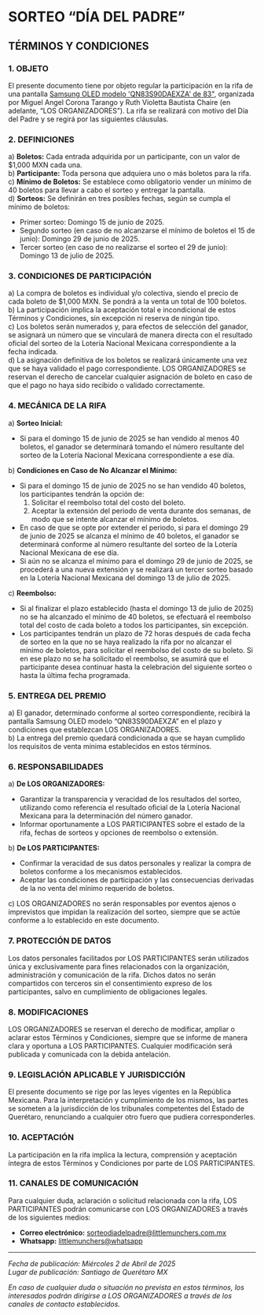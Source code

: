 # **SORTEO “DÍA DEL PADRE”**
## **TÉRMINOS Y CONDICIONES**

### **1. OBJETO**  
El presente documento tiene por objeto regular la participación en la rifa de una pantalla [Samsung OLED modelo 'QN83S90DAEXZA' de 83"](https://www.samsung.com/mx/tvs/oled-tv/s90d-83-inch-oled-4k-tizen-os-smart-tv-qn83s90daexzx/), organizada por Miguel Angel Corona Tarango y Ruth Violetta Bautista Chaire (en adelante, “LOS ORGANIZADORES”). La rifa se realizará con motivo del Día del Padre y se regirá por las siguientes cláusulas.

###  **2. DEFINICIONES**  
a) **Boletos:** Cada entrada adquirida por un participante, con un valor de $1,000 MXN cada una.  
b) **Participante:** Toda persona que adquiera uno o más boletos para la rifa.  
c) **Mínimo de Boletos:** Se establece como obligatorio vender un mínimo de 40 boletos para llevar a cabo el sorteo y entregar la pantalla.  
d) **Sorteos:** Se definirán en tres posibles fechas, según se cumpla el mínimo de boletos:
- Primer sorteo: Domingo 15 de junio de 2025.
- Segundo sorteo (en caso de no alcanzarse el mínimo de boletos el 15 de junio): Domingo 29 de junio de 2025.
- Tercer sorteo (en caso de no realizarse el sorteo el 29 de junio): Domingo 13 de julio de 2025.

### **3. CONDICIONES DE PARTICIPACIÓN**  
a) La compra de boletos es individual y/o colectiva, siendo el precio de cada boleto de $1,000 MXN. Se pondrá a la venta un total de 100 boletos.  
b) La participación implica la aceptación total e incondicional de estos Términos y Condiciones, sin excepción ni reserva de ningún tipo.  
c) Los boletos serán numerados y, para efectos de selección del ganador, se asignará un número que se vinculará de manera directa con el resultado oficial del sorteo de la Lotería Nacional Mexicana correspondiente a la fecha indicada.  
d) La asignación definitiva de los boletos se realizará únicamente una vez que se haya validado el pago correspondiente. LOS ORGANIZADORES se reservan el derecho de cancelar cualquier asignación de boleto en caso de que el pago no haya sido recibido o validado correctamente.

### **4. MECÁNICA DE LA RIFA**  
a) **Sorteo Inicial:**  
   - Si para el domingo 15 de junio de 2025 se han vendido al menos 40 boletos, el ganador se determinará tomando el número resultante del sorteo de la Lotería Nacional Mexicana correspondiente a ese día.
 
b) **Condiciones en Caso de No Alcanzar el Mínimo:**  
   - Si para el domingo 15 de junio de 2025 no se han vendido 40 boletos, los participantes tendrán la opción de:
     1. Solicitar el reembolso total del costo del boleto.
     2. Aceptar la extensión del periodo de venta durante dos semanas, de modo que se intente alcanzar el mínimo de boletos.
   - En caso de que se opte por extender el periodo, si para el domingo 29 de junio de 2025 se alcanza el mínimo de 40 boletos, el ganador se determinará conforme al número resultante del sorteo de la Lotería Nacional Mexicana de ese día.
   - Si aún no se alcanza el mínimo para el domingo 29 de junio de 2025, se procederá a una nueva extensión y se realizará un tercer sorteo basado en la Lotería Nacional Mexicana del domingo 13 de julio de 2025.

c) **Reembolso:**  
   - Si al finalizar el plazo establecido (hasta el domingo 13 de julio de 2025) no se ha alcanzado el mínimo de 40 boletos, se efectuará el reembolso total del costo de cada boleto a todos los participantes, sin excepción.
   - Los participantes tendrán un plazo de 72 horas después de cada fecha de sorteo en la que no se haya realizado la rifa por no alcanzar el mínimo de boletos, para solicitar el reembolso del costo de su boleto. Si en ese plazo no se ha solicitado el reembolso, se asumirá que el participante desea continuar hasta la celebración del siguiente sorteo o hasta la última fecha programada.

### **5. ENTREGA DEL PREMIO**  
a) El ganador, determinado conforme al sorteo correspondiente, recibirá la pantalla Samsung OLED modelo “QN83S90DAEXZA” en el plazo y condiciones que establezcan LOS ORGANIZADORES.  
b) La entrega del premio quedará condicionada a que se hayan cumplido los requisitos de venta mínima establecidos en estos términos.

### **6. RESPONSABILIDADES**  
a) **De LOS ORGANIZADORES:**  
   - Garantizar la transparencia y veracidad de los resultados del sorteo, utilizando como referencia el resultado oficial de la Lotería Nacional Mexicana para la determinación del número ganador.
   - Informar oportunamente a LOS PARTICIPANTES sobre el estado de la rifa, fechas de sorteos y opciones de reembolso o extensión.

b) **De LOS PARTICIPANTES:**  
   - Confirmar la veracidad de sus datos personales y realizar la compra de boletos conforme a los mecanismos establecidos.
   - Aceptar las condiciones de participación y las consecuencias derivadas de la no venta del mínimo requerido de boletos.

c) LOS ORGANIZADORES no serán responsables por eventos ajenos o imprevistos que impidan la realización del sorteo, siempre que se actúe conforme a lo establecido en este documento.

### **7. PROTECCIÓN DE DATOS**  
Los datos personales facilitados por LOS PARTICIPANTES serán utilizados única y exclusivamente para fines relacionados con la organización, administración y comunicación de la rifa. Dichos datos no serán compartidos con terceros sin el consentimiento expreso de los participantes, salvo en cumplimiento de obligaciones legales.

### **8. MODIFICACIONES**  
LOS ORGANIZADORES se reservan el derecho de modificar, ampliar o aclarar estos Términos y Condiciones, siempre que se informe de manera clara y oportuna a LOS PARTICIPANTES. Cualquier modificación será publicada y comunicada con la debida antelación.

### **9. LEGISLACIÓN APLICABLE Y JURISDICCIÓN**  
El presente documento se rige por las leyes vigentes en la República Mexicana. Para la interpretación y cumplimiento de los mismos, las partes se someten a la jurisdicción de los tribunales competentes del Estado de Querétaro, renunciando a cualquier otro fuero que pudiera corresponderles.

### **10. ACEPTACIÓN**  
La participación en la rifa implica la lectura, comprensión y aceptación íntegra de estos Términos y Condiciones por parte de LOS PARTICIPANTES.

### **11. CANALES DE COMUNICACIÓN**  
Para cualquier duda, aclaración o solicitud relacionada con la rifa, LOS PARTICIPANTES podrán comunicarse con LOS ORGANIZADORES a través de los siguientes medios:  
- **Correo electrónico:** sorteodiadelpadre@littlemunchers.com.mx  
- **Whatsapp:** [littlemunchers@whatsapp](https://wa.me/524424952093)    

---

*Fecha de publicación: Miércoles 2 de Abril de 2025*  
*Lugar de publicación: Santiago de Querétaro MX*

*En caso de cualquier duda o situación no prevista en estos términos, los interesados podrán dirigirse a LOS ORGANIZADORES a través de los canales de contacto establecidos.*
